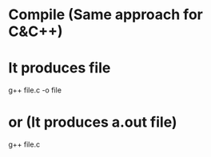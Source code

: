 # Compile (Same approach for C&C++)
# It produces file
g++ file.c -o file

# or (It produces a.out file)
g++ file.c